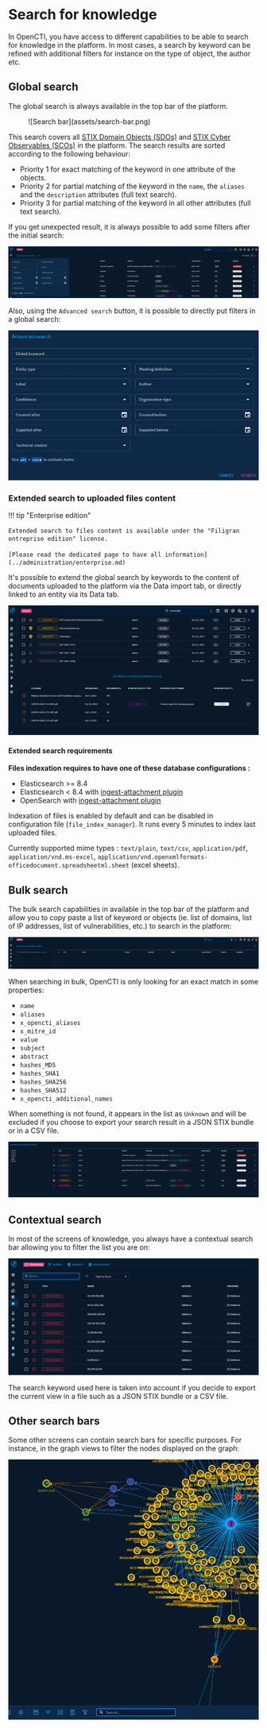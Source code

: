 # Search for knowledge

In OpenCTI, you have access to different capabilities to be able to search for knowledge in the platform. In most cases, a search by keyword can be refined with additional filters for instance on the type of object, the author etc.

## Global search

The global search is always available in the top bar of the platform.

<figure markdown>
  ![Search bar](assets/search-bar.png)
</figure>

This search covers all [STIX Domain Objects (SDOs)](data-model.md#stix-model-section) and [STIX Cyber Observables (SCOs)](data-model.md#stix-model-section) in the platform. The search results are sorted according to the following behaviour:

* Priority 1 for exact matching of the keyword in one attribute of the objects.
* Priority 2 for partial matching of the keyword in the `name`, the `aliases` and the `description` attributes (full text search).
* Priority 3 for partial matching of the keyword in all other attributes (full text search).

If you get unexpected result, it is always possible to add some filters after the initial search:

![Search filters](assets/search-filters.png)

Also, using the `Advanced search` button, it is possible to directly put filters in a global search:

![Advanced search](assets/advanced-search.png)

### Extended search to uploaded files content

!!! tip "Enterprise edition"

    Extended search to files content is available under the "Filigran entreprise edition" license.

    [Please read the dedicated page to have all information](../administration/enterprise.md)

It's possible to extend the global search by keywords to the content of documents uploaded to the platform via the Data import tab, or directly linked to an entity via its Data tab.

![Extended search](assets/extended-search-open.png)

#### Extended search requirements

**Files indexation requires to have one of these database configurations :**

* Elasticsearch >= 8.4
* Elasticsearch < 8.4 with [ingest-attachment plugin](https://www.elastic.co/guide/en/elasticsearch/plugins/8.3/ingest-attachment.html)
* OpenSearch with [ingest-attachment plugin](https://opensearch.org/docs/2.9/install-and-configure/plugins/)

Indexation of files is enabled by default and can be disabled in configuration file (`file_index_manager`).
It runs every 5 minutes to index last uploaded files.

Currently supported mime types : `text/plain`, `text/csv`, `application/pdf`, `application/vnd.ms-excel`, `application/vnd.openxmlformats-officedocument.spreadsheetml.sheet` (excel sheets).

## Bulk search

The bulk search capabilities in available in the top bar of the platform and allow you to copy paste a list of keyword or objects (ie. list of domains, list of IP addresses, list of vulnerabilities, etc.) to search in the platform:

![Bulk search](assets/bulk-search.png)

When searching in bulk, OpenCTI is only looking for an exact match in some properties:

* `name`
* `aliases`
* `x_opencti_aliases`
* `x_mitre_id`
* `value`
* `subject`
* `abstract`
* `hashes_MD5`
* `hashes_SHA1`
* `hashes_SHA256`
* `hashes_SHA512`
* `x_opencti_additional_names`

When something is not found, it appears in the list as `Unknown` and will be excluded if you choose to export your search result in a JSON STIX bundle or in a CSV file.

![Bulk search results](assets/bulk-result.png)

## Contextual search

In most of the screens of knowledge, you always have a contextual search bar allowing you to filter the list you are on:

![Contextual search](assets/contextual-search.png)

The search keyword used here is taken into account if you decide to export the current view in a file such as a JSON STIX bundle or a CSV file.

## Other search bars

Some other screens can contain search bars for specific purposes. For instance, in the graph views to filter the nodes displayed on the graph:

![Search in graph](assets/search-graph.png)



